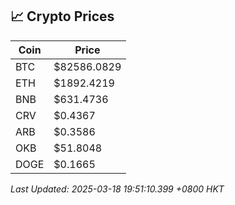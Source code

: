 ## 📈 Crypto Prices

| Coin | Price |
| ---- | ----- |
| BTC | $82586.0829 |
| ETH | $1892.4219 |
| BNB | $631.4736 |
| CRV | $0.4367 |
| ARB | $0.3586 |
| OKB | $51.8048 |
| DOGE | $0.1665 |

_Last Updated: 2025-03-18 19:51:10.399 +0800 HKT_